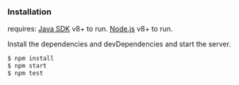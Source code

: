 ### Installation

requires:
 [Java SDK](https://www.oracle.com/technetwork/java/javase/downloads/index.html) v8+ to run.
 [Node.js](https://nodejs.org/) v8+ to run.

Install the dependencies and devDependencies and start the server.

```sh
$ npm install
$ npm start
$ npm test
```
